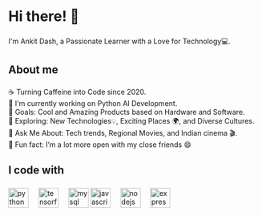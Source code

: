 <h1 align="left">Hi there! 👋</h1>

###

<p align="left">I'm Ankit Dash, a Passionate Learner with a Love for Technology💻.</p>

###

<h2 align="left">About me</h2>

###

<p align="left">
  ☕ Turning Caffeine into Code since 2020. <br>
  🌱 I'm currently working on Python AI Development.<br>
  🎯 Goals: Cool and Amazing Products based on Hardware and Software.<br>
  🔭 Exploring: New Technologies💡, Exciting Places 🌍, and Diverse Cultures.<br>
  💬 Ask Me About: Tech trends, Regional Movies, and Indian cinema 🎬.<br>
  🎲 Fun fact:  I’m a lot more open with my close friends 😄</p>

###

<h2 align="left">I code with</h2>

###

<div align="left">
  <img src="https://cdn.jsdelivr.net/gh/devicons/devicon/icons/python/python-original.svg" height="40" alt="python logo"  />
  <img width="12" />
  <img src="https://cdn.jsdelivr.net/gh/devicons/devicon/icons/tensorflow/tensorflow-original.svg" height="40" alt="tensorflow logo"  />
  <img width="12" />
  <img src="https://cdn.jsdelivr.net/gh/devicons/devicon/icons/mysql/mysql-original.svg" height="40" alt="mysql logo"  />
  <img src="https://cdn.jsdelivr.net/gh/devicons/devicon/icons/javascript/javascript-original.svg" height="40" alt="javascript logo"  />
  <img width="12" />
  <img src="https://cdn.jsdelivr.net/gh/devicons/devicon/icons/nodejs/nodejs-original.svg" height="40" alt="nodejs logo"  />
  <img width="12" />
  <img src="https://cdn.jsdelivr.net/gh/devicons/devicon/icons/express/express-original.svg" height="40" alt="expressjs logo"  />
  <img width="12" />
  
</div>

###

<!---
theankitdash/theankitdash is a ✨ special ✨ repository because its `README.md` (this file) appears on your GitHub profile.
You can click the Preview link to take a look at your changes.
--->
